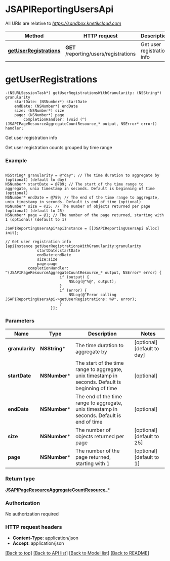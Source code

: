 # JSAPIReportingUsersApi

All URIs are relative to *https://sandbox.knetikcloud.com*

Method | HTTP request | Description
------------- | ------------- | -------------
[**getUserRegistrations**](JSAPIReportingUsersApi.md#getuserregistrations) | **GET** /reporting/users/registrations | Get user registration info


# **getUserRegistrations**
```objc
-(NSURLSessionTask*) getUserRegistrationsWithGranularity: (NSString*) granularity
    startDate: (NSNumber*) startDate
    endDate: (NSNumber*) endDate
    size: (NSNumber*) size
    page: (NSNumber*) page
        completionHandler: (void (^)(JSAPIPageResourceAggregateCountResource_* output, NSError* error)) handler;
```

Get user registration info

Get user registration counts grouped by time range

### Example 
```objc

NSString* granularity = @"day"; // The time duration to aggregate by (optional) (default to day)
NSNumber* startDate = @789; // The start of the time range to aggregate, unix timestamp in seconds. Default is beginning of time (optional)
NSNumber* endDate = @789; // The end of the time range to aggregate, unix timestamp in seconds. Default is end of time (optional)
NSNumber* size = @25; // The number of objects returned per page (optional) (default to 25)
NSNumber* page = @1; // The number of the page returned, starting with 1 (optional) (default to 1)

JSAPIReportingUsersApi*apiInstance = [[JSAPIReportingUsersApi alloc] init];

// Get user registration info
[apiInstance getUserRegistrationsWithGranularity:granularity
              startDate:startDate
              endDate:endDate
              size:size
              page:page
          completionHandler: ^(JSAPIPageResourceAggregateCountResource_* output, NSError* error) {
                        if (output) {
                            NSLog(@"%@", output);
                        }
                        if (error) {
                            NSLog(@"Error calling JSAPIReportingUsersApi->getUserRegistrations: %@", error);
                        }
                    }];
```

### Parameters

Name | Type | Description  | Notes
------------- | ------------- | ------------- | -------------
 **granularity** | **NSString***| The time duration to aggregate by | [optional] [default to day]
 **startDate** | **NSNumber***| The start of the time range to aggregate, unix timestamp in seconds. Default is beginning of time | [optional] 
 **endDate** | **NSNumber***| The end of the time range to aggregate, unix timestamp in seconds. Default is end of time | [optional] 
 **size** | **NSNumber***| The number of objects returned per page | [optional] [default to 25]
 **page** | **NSNumber***| The number of the page returned, starting with 1 | [optional] [default to 1]

### Return type

[**JSAPIPageResourceAggregateCountResource_***](JSAPIPageResourceAggregateCountResource_.md)

### Authorization

No authorization required

### HTTP request headers

 - **Content-Type**: application/json
 - **Accept**: application/json

[[Back to top]](#) [[Back to API list]](../README.md#documentation-for-api-endpoints) [[Back to Model list]](../README.md#documentation-for-models) [[Back to README]](../README.md)

